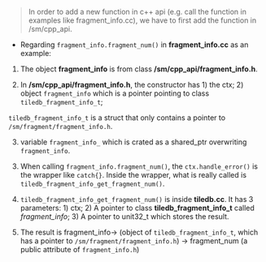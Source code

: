 > In order to add a new function in c++ api (e.g. call the function in examples like fragment_info.cc), we have to first add the function in /sm/cpp_api.

* Regarding `fragment_info.fragment_num()` in **fragment_info.cc** as an example:

1. The object **fragment_info** is from class **/sm/cpp_api/fragment_info.h**. 

2. In **/sm/cpp_api/fragment_info.h**, the constructor has 1) the ctx; 2) object `fragment_info` which is a pointer pointing to class `tiledb_fragment_info_t`;

`tiledb_fragment_info_t` is a struct that only contains a pointer to `/sm/fragment/fragment_info.h`.

 3) variable `fragment_info_` which is crated as a shared_ptr overwriting `fragment_info`.

3. When calling `fragment_info.fragment_num()`, the `ctx.handle_error()` is the wrapper like `catch{}`. Inside the wrapper, what is really called is `tiledb_fragment_info_get_fragment_num()`.

4. `tiledb_fragment_info_get_fragment_num()` is inside **tiledb.cc**. It has 3 parameters: 1) ctx; 2) A pointer to class **tiledb_fragment_info_t** called *fragment_info*; 3) A pointer to unit32_t which stores the result.

5. The result is fragment_info-> (object of `tiledb_fragment_info_t`, which has a pointer to `/sm/fragment/fragment_info.h`) -> fragment_num (a public attribute of `fragment_info.h`)


